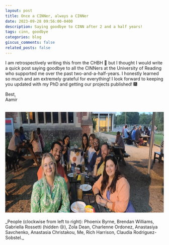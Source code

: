 ```yaml
---
layout: post
title: Once a CINNer, always a CINNer
date: 2023-09-28 09:56:00-0400
description: Saying goodbye to CINN after 2 and a half years!
tags: cinn, goodbye
categories: blog
giscus_comments: false
related_posts: false
---
```


I am retrospectively writing this from the CHBH 🌚 but I thought I would write a quick post saying goodbye to all the CINNers at the University of Reading who supported me over the past two-and-a-half-years. I honestly learned so much and am extremely grateful for everything! I look forward to keeping you updated with my PhD and getting our projects published! 🎆

Best,  
Aamir
<br>
<br>
<div style="text-align: center;">
  <img src='/assets/img/posts/cinn_goodbye/cinn_goodbye.jpeg' alt='CINN Goodbye' width='700' height='320'>
</div>
<br>
_People (clockwise from left to right): Phoenix Byrne, Brendan Williams, Gabriella Rossetti (hidden 😢), Zola Dean, Charlenne Ordonez, Anastasiya Savchenko, Anastasia Christakou, Me, Rich Harrison, Claudia Rodriguez-Sobstel._